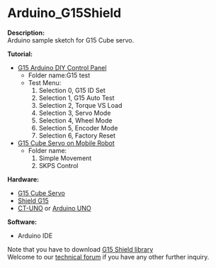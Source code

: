 # Arduino_G15Shield
<b>Description:</b><br/>
Arduino sample sketch for G15 Cube servo.<br/>

<b>Tutorial:</b>
<ul><li><a href="http://tutorial.cytron.com.my/2014/07/17/testing-your-cube-servo/" target="_blank">G15 Arduino DIY Control Panel</a><br/>
<ul><li>Folder name:G15 test</li></ul>
<ul><li>Test Menu:
<ol>
<li>Selection 0, G15 ID Set</li>
<li>Selection 1, G15 Auto Test</li>
<li>Selection 2, Torque VS Load</li>
<li>Selection 3, Servo Mode</li>
<li>Selection 4, Wheel Mode</li>
<li>Selection 5, Encoder Mode</li>
<li>Selection 6, Factory Reset</li>
</ol></li></ul></li>
<li><a href="http://tutorial.cytron.com.my/2013/03/19/g15-cube-servo-on-mobile-robot/" target="_blank">G15 Cube Servo on Mobile Robot</a><ul><li>Folder name:<ol><li> Simple Movement</li><li>SKPS Control</li></ol></li></ul></li>

</ul>
<b>Hardware:</b>
<ul><li><a href="http://cytron.com.my/p-g15" target="_blank">G15 Cube Servo</a></li>
<li><a href="http://cytron.com.my/p-shield-g15" target="_blank">Shield G15</a></li>
<li><a href="http://www.cytron.com.my/p-ct-uno" target="_blank">CT-UNO</a> or <a href="http://cytron.com.my/p-arduino-uno" target="_blank">Arduino UNO</a></li>
</ul>
<b>Software:</b>
<ul><li>Arduino IDE</li></ul>
Note that you have to download <a href="https://github.com/CytronTechnologies/Cytron-G15Shield" target="_blank">G15 Shield library</a><br/>
Welcome to our <a href="http://forum.cytron.com.my" target="_blank">technical forum</a> if you have any other further inquiry.
